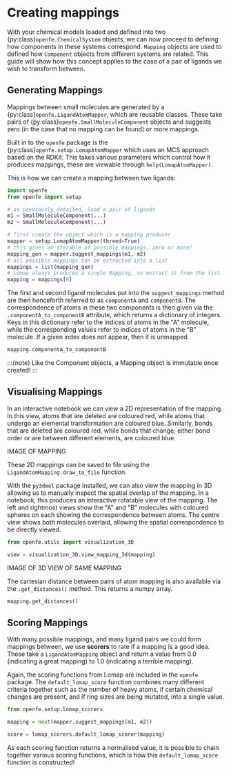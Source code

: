 # Creating mappings

With your chemical models loaded and defined into two {py:class}`openfe.ChemicalSystem` objects,
we can now proceed to defining how components in these systems correspond.
``Mapping`` objects are used to defined how ``Component`` objects from different systems are related.
This guide will show how this concept applies to the case of a pair of ligands we wish to transform between.

## Generating Mappings

Mappings between small molecules are generated by a {py:class}`openfe.LigandAtomMapper`,
which are reusable classes.
These take pairs of {py:class}`openfe.SmallMoleculeComponent` objects and suggests zero
(in the case that no mapping can be found) or more mappings.

Built in to the ``openfe`` package is the {py:class}`openfe.setup.LomapAtomMapper`
which uses an MCS approach based on the RDKit.
This takes various parameters which control how it produces mappings,
these are viewable through ``help(LomapAtomMapper)``.

This is how we can create a mapping between two ligands: 

```python
import openfe
from openfe import setup

# as previously detailed, load a pair of ligands
m1 = SmallMoleculeComponent(...)
m2 = SmallMoleculeComponent(...)

# first create the object which is a mapping producer
mapper = setup.LomapAtomMapper(threed=True)
# this gives an iterable of possible mappings, zero or more!
mapping_gen = mapper.suggest_mappings(m1, m2)
# all possible mappings can be extracted into a list
mappings = list(mapping_gen)
# Lomap always produces a single Mapping, so extract it from the list
mapping = mappings[0]
```

The first and second ligand molecules put into the ``suggest_mappings`` method
are then henceforth referred to as ``componentA`` and ``componentB``.
The correspondence of atoms in these two components is then given via the `.componentA_to_componentB` attribute,
which returns a dictionary of integers.
Keys in this dictionary refer to the indices of atoms in the "A" molecule,
while the corresponding values refer to indices of atoms in the "B" molecule.
If a given index does not appear, then it is unmapped.

```python
mapping.componentA_to_componentB
```

:::{note}
Like the Component objects, a Mapping object is immutable once created!
:::

## Visualising Mappings

In an interactive notebook we can view a 2D representation of the mapping.
In this view,
atoms that are deleted are coloured red, while atoms that undergo an elemental transformation are coloured blue.
Similarly, bonds that are deleted are coloured red,
while bonds that change, either bond order or are between different elements,
are coloured blue.

IMAGE OF MAPPING

These 2D mappings can be saved to file using the ``LigandAtomMapping.draw_to_file`` function.

With the ``py3dmol`` package installed,
we can also view the mapping in 3D allowing us to manually inspect the spatial overlap
of the mapping.
In a notebook, this produces an interactive rotatable view of the mapping.
The left and rightmost views show the "A" and "B" molecules
with coloured spheres on each showing the correspondence between atoms.
The centre view shows both molecules overlaid, allowing the spatial correspondence to be directly viewed.

```python
from openfe.utils import visualization_3D

view = visualization_3D.view_mapping_3d(mapping)
```

IMAGE OF 3D VIEW OF SAME MAPPING

The cartesian distance between pairs of atom mapping is also available via the `.get_distances()` method.
This returns a numpy array.

```python
mapping.get_distances()


```

## Scoring Mappings

With many possible mappings,
and many ligand pairs we could form mappings between,
we use **scorers** to rate if a mapping is a good idea.
These take a ``LigandAtomMapping`` object and return a value from 0.0 (indicating a great mapping)
to 1.0 (indicating a terrible mapping).

Again, the scoring functions from Lomap are included in the ``openfe`` package.
The ``default_lomap_score`` function combines many different criteria together
such as the number of heavy atoms,
if certain chemical changes are present,
and if ring sizes are being mutated,
into a single value.

```python
from openfe.setup.lomap_scorers

mapping = next(mapper.suggest_mappings(m1, m2))

score = lomap_scorers.default_lomap_scorer(mapping)
```

As each scoring function returns a normalised value,
it is possible to chain together various scoring functions,
which is how this ``default_lomap_score`` function is constructed!
